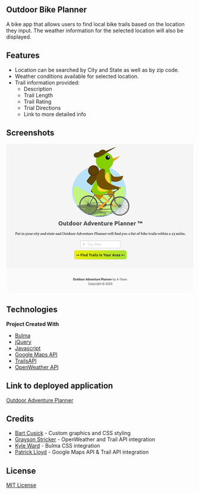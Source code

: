 ## Outdoor Bike Planner
A bike app that allows users to find local bike trails based on the location they input. The weather information for the selected location will also be displayed.

## Features

* Location can be searched by City and State as well as by zip code.
* Weather conditions available for selected location.
* Trail information provided:
  * Description
  * Trail Length
  * Trail Rating
  * Trial Directions
  * Link to more detailed info

## Screenshots
![Algorithm schema](assets/bike11.png)

## Technologies

<b>Project Created With</b>
- [Bulma](https://bulma.io/)
- [jQuery](https://jquery.com/)
- [Javascript](https://www.javascript.com/)
- [Google Maps API](https://cloud.google.com/maps-platform/?utm_source=google&utm_medium=cpc&utm_campaign=FY18-Q2-global-demandgen-paidsearchonnetworkhouseads-cs-maps_contactsal_saf&utm_content=text-ad-none-none-DEV_c-CRE_460848633508-ADGP_Hybrid%20%7C%20AW%20SEM%20%7C%20BKWS%20~%20Google%20Maps%20API-KWID_43700033921822021-aud-581578347266%3Akwd-335425467-userloc_9009736&utm_term=KW_google%20maps%20api-ST_google%20maps%20api&gclid=Cj0KCQjwufn8BRCwARIsAKzP6942zLnpnYC4_QhHtN_2rQA0nKAltMXm7PIUIsfDceLf3gfpOpcKLvUaAg3FEALw_wcB)
- [TrailsAPI](https://rapidapi.com/trailapi/api/trailapi/details)
- [OpenWeather API](https://openweathermap.org/api)

## Link to deployed application 

[Outdoor Adventure Planner](https://meddle74.github.io/bikeTrailAdvisor/)


## Credits
* [Bart Cusick](https://github.com/bartcusick) - Custom graphics and CSS styling
* [Grayson Stricker](https://github.com/g-strick) - OpenWeather and Trail API integration
* [Kyle Ward](https://github.com/kyleward92) - Bulma CSS integration
* [Patrick Lloyd](https://github.com/Meddle74) - Google Maps API  & Trail API integration


## License

[MIT License](https://opensource.org/licenses/MIT)
